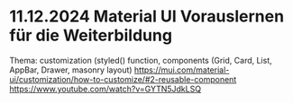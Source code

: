 # 11.12.2024 Material UI Vorauslernen für die Weiterbildung 
Thema: customization (styled() function,  components (Grid,  Card, List, AppBar, Drawer,  masonry layout)  https://mui.com/material-ui/customization/how-to-customize/#2-reusable-component  https://www.youtube.com/watch?v=GYTN5JdkLSQ

 
